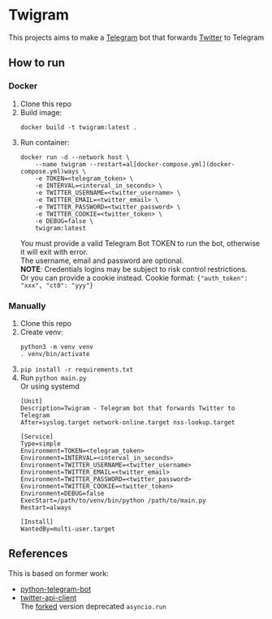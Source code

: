 # Twigram

This projects aims to make a [Telegram](https://telegram.org) bot that forwards [Twitter](https://twitter.com/) to Telegram

## How to run

### Docker

1. Clone this repo
2. Build image:
    ```
    docker build -t twigram:latest .
    ```
3. Run container:
    ```
    docker run -d --network host \
        --name twigram --restart=al[docker-compose.yml](docker-compose.yml)ways \
        -e TOKEN=<telegram_token> \
        -e INTERVAL=<interval_in_seconds> \
        -e TWITTER_USERNAME=<twitter_username> \
        -e TWITTER_EMAIL=<twitter_email> \
        -e TWITTER_PASSWORD=<twitter_password> \
        -e TWITTER_COOKIE=<twitter_token> \
        -e DEBUG=false \
        twigram:latest
    ```
   You must provide a valid Telegram Bot TOKEN to run the bot, otherwise it will exit with error.  
   The username, email and password are optional.  
   **NOTE**: Credentials logins may be subject to risk control restrictions.  
   Or you can provide a cookie instead.
   Cookie format: `{"auth_token": "xxx", "ct0": "yyy"}`


### Manually

1. Clone this repo
2. Create venv:
    ```
    python3 -m venv venv
    . venv/bin/activate
    ```
3. `pip install -r requirements.txt`
4. Run `python main.py`  
   Or using systemd
   ```
   [Unit]
   Description=Twigram - Telegram bot that forwards Twitter to Telegram
   After=syslog.target network-online.target nss-lookup.target
   
   [Service]
   Type=simple
   Environment=TOKEN=<telegram_token>
   Environment=INTERVAL=<interval_in_seconds>
   Environment=TWITTER_USERNAME=<twitter_username>
   Environment=TWITTER_EMAIL=<twitter_email>
   Environment=TWITTER_PASSWORD=<twitter_password>
   Environment=TWITTER_COOKIE=<twitter_token>
   Environment=DEBUG=false
   ExecStart=/path/to/venv/bin/python /path/to/main.py
   Restart=always
   
   [Install]
   WantedBy=multi-user.target
   ```

## References

This is based on former work:
- [python-telegram-bot](https://github.com/leandrotoledo/python-telegram-bot)
- [twitter-api-client](https://github.com/trevorhobenshield/twitter-api-client)  
   The [forked](https://github.com/junyilou/twitter-api-client) version deprecated `asyncio.run`
